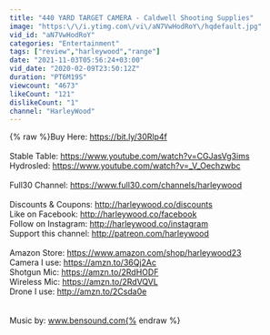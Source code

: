 ```yaml
---
title: "440 YARD TARGET CAMERA - Caldwell Shooting Supplies"
image: "https:\/\/i.ytimg.com\/vi\/aN7VwHodRoY\/hqdefault.jpg"
vid_id: "aN7VwHodRoY"
categories: "Entertainment"
tags: ["review","harleywood","range"]
date: "2021-11-03T05:56:24+03:00"
vid_date: "2020-02-09T23:50:12Z"
duration: "PT6M19S"
viewcount: "4673"
likeCount: "121"
dislikeCount: "1"
channel: "HarleyWood"
---
```

{% raw %}Buy Here: <a rel="nofollow" target="blank" href="https://bit.ly/30Rlp4f">https://bit.ly/30Rlp4f</a><br /><br />Stable Table: <a rel="nofollow" target="blank" href="https://www.youtube.com/watch?v=CGJasVg3ims">https://www.youtube.com/watch?v=CGJasVg3ims</a><br />Hydrosled: <a rel="nofollow" target="blank" href="https://www.youtube.com/watch?v=_V_Oechzwbc">https://www.youtube.com/watch?v=_V_Oechzwbc</a><br /><br />Full30 Channel: <a rel="nofollow" target="blank" href="https://www.full30.com/channels/harleywood">https://www.full30.com/channels/harleywood</a><br /><br />Discounts &amp; Coupons: <a rel="nofollow" target="blank" href="http://harleywood.co/discounts">http://harleywood.co/discounts</a><br />Like on Facebook: <a rel="nofollow" target="blank" href="http://harleywood.co/facebook">http://harleywood.co/facebook</a><br />Follow on Instagram: <a rel="nofollow" target="blank" href="http://harleywood.co/instagram">http://harleywood.co/instagram</a><br />Support this channel: <a rel="nofollow" target="blank" href="http://patreon.com/harleywood">http://patreon.com/harleywood</a><br /><br />Amazon Store: <a rel="nofollow" target="blank" href="https://www.amazon.com/shop/harleywood23">https://www.amazon.com/shop/harleywood23</a><br />Camera I use: <a rel="nofollow" target="blank" href="https://amzn.to/36Qj2Ac">https://amzn.to/36Qj2Ac</a><br />Shotgun Mic: <a rel="nofollow" target="blank" href="https://amzn.to/2RdHODF">https://amzn.to/2RdHODF</a><br />Wireless Mic: <a rel="nofollow" target="blank" href="https://amzn.to/2RdVQVL">https://amzn.to/2RdVQVL</a><br />Drone I use: <a rel="nofollow" target="blank" href="http://amzn.to/2Csda0e">http://amzn.to/2Csda0e</a><br /><br /><br />Music by: www.bensound.com{% endraw %}
